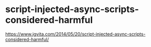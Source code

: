 script-injected-async-scripts-considered-harmful
================================================

https://www.igvita.com/2014/05/20/script-injected-async-scripts-considered-harmful/
